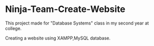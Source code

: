 # Ninja-Team-Create-Website

This project made for "Database Systems" class in my second year at college. 

Creating a website using XAMPP,MySQL database.
